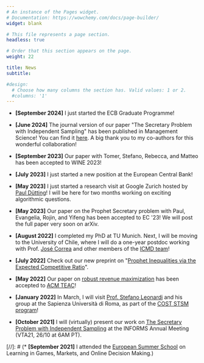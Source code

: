 ```yaml
---
# An instance of the Pages widget.
# Documentation: https://wowchemy.com/docs/page-builder/
widget: blank

# This file represents a page section.
headless: true

# Order that this section appears on the page.
weight: 22

title: News
subtitle:

#design:
  # Choose how many columns the section has. Valid values: 1 or 2.
  #columns: '1'
---
```

* **[September 2024]** I just started the ECB Graduate Programme! 

* **[June 2024]** The journal version of our paper "The Secretary Problem with Independent Sampling" has been published in Management Science! You can find it [here](https://pubsonline.informs.org/doi/10.1287/mnsc.2021.01580). A big thank you to my co-authors for this wonderful collaboration!

* **[September 2023]** Our paper with Tomer, Stefano, Rebecca, and Matteo has been accepted to WINE 2023!

* **[July 2023]** I just started a new position at the European Central Bank!

* **[May 2023]** I just started a research visit at Google Zurich hosted by [Paul Dütting](https://paulduetting.com/)! I will be here for two months working on exciting algorithmic questions.

* **[May 2023]** Our paper on the Prophet Secretary problem with Paul, Evangelia, Rojin, and Yifeng has been accepted to EC '23! We will post the full paper very soon on arXiv.

* **[August 2022]** I completed my PhD at TU Munich. Next, I will be moving to the University of Chile, where I will do a one-year postdoc working with Prof. [José Correa](https://www.dii.uchile.cl/~jcorrea/) and other members of the [ICMD team](https://sites.google.com/view/anilloicmd/home?authuser=0)!


* **[July 2022]** Check out our new preprint on "[Prophet Inequalities via the Expected Competitive Ratio](https://arxiv.org/abs/2207.03361)".


* **[May 2022]** Our paper on [robust revenue maximization](https://dl.acm.org/doi/10.1145/3546606) has been accepted to [ACM TEAC](https://dl.acm.org/journal/teac)!


* **[January 2022]** In March, I will visit [Prof. Stefano Leonardi](https://sites.google.com/a/uniroma1.it/stefanoleonardi-eng/home) and his group at the Sapienza Università di Roma, as part of the [COST STSM program](https://gametheorynetwork.com/funding-calls/scientific-missions/guidelines/)!

* **[October 2021]** I will (virtually) present our work on [The Secretary Problem with Independent Sampling](https://arxiv.org/abs/2011.07869) at the INFORMS Annual Meeting (VTA21, 26/10 at 6AM PT).

[//]: # (* **[September 2021]** I attended the [European Summer School](https://sites.google.com/a/diag.uniroma1.it/algadimar/european-summer-school-september-6-10-2021) on Learning in Games, Markets, and Online Decision Making.)
